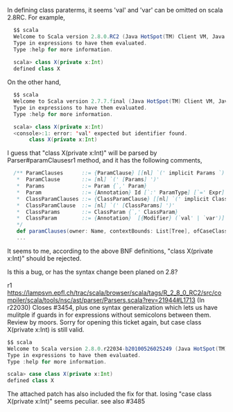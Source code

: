 In defining class paraterms, it seems 'val' and 'var' can be omitted on scala 2.8RC. 
For example,
```scala
  $$ scala
  Welcome to Scala version 2.8.0.RC2 (Java HotSpot(TM) Client VM, Java 1.6.0_16).
  Type in expressions to have them evaluated.
  Type :help for more information.
  
  scala> class X(private x:Int)
  defined class X
```

On the other hand,
```scala
  $$ scala
  Welcome to Scala version 2.7.7.final (Java HotSpot(TM) Client VM, Java 1.6.0_16).
  Type in expressions to have them evaluated.
  Type :help for more information.

  scala> class X(private x:Int)
  <console>:1: error: 'val' expected but identifier found.
       class X(private x:Int)
```

I guess that "class X(private x:Int)" will be parsed by Parser#paramClausesr1 method, and it has the following comments,
```scala
  /** ParamClauses      ::= {ParamClause} [[nl] `(' implicit Params `)']
   *  ParamClause       ::= [nl] `(' [Params] ')'
   *  Params            ::= Param {`,' Param}
   *  Param             ::= {Annotation} Id [`:' ParamType] [`=' Expr]
   *  ClassParamClauses ::= {ClassParamClause} [[nl] `(' implicit ClassParams `)']
   *  ClassParamClause  ::= [nl] `(' [ClassParams] ')'
   *  ClassParams       ::= ClassParam {`,' ClassParam}
   *  ClassParam        ::= {Annotation}  [{Modifier} (`val' | `var')] Id [`:' ParamType] [`=' Expr]
   */
   def paramClauses(owner: Name, contextBounds: List[Tree], ofCaseClass: Boolean): List[List[ValDef]] = {
   ...
```

It seems to me, according to the above BNF definitions, "class X(private x:Int)" should be rejected.

Is this a bug, or has the syntax change been planed on 2.8?


r1 https://lampsvn.epfl.ch/trac/scala/browser/scala/tags/R_2_8_0_RC2/src/compiler/scala/tools/nsc/ast/parser/Parsers.scala?rev=21944#L1713
(In r22030) Closes #3454, plus one syntax generalization which lets us have mulitple if guards in for expressions without semicolons between them. Review by moors.
Sorry for opening this ticket again, but case class X(private x:Int) is still valid.

```scala
$$ scala
Welcome to Scala version 2.8.0.r22034-b20100526025249 (Java HotSpot(TM) Client VM, Java 1.6.0_16).
Type in expressions to have them evaluated.
Type :help for more information.

scala> case class X(private x:Int)
defined class X

```

The attached patch has also included the fix for that.
losing "case class X(private x:Int)" seems peculiar. see also #3485
